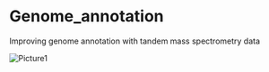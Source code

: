 # Genome_annotation
Improving genome annotation with tandem mass spectrometry data


![Picture1](https://github.com/FrishmanLab/Genome_annotation/assets/74691464/43b884c0-1ddb-464d-8df5-a3a1f8609be8)
